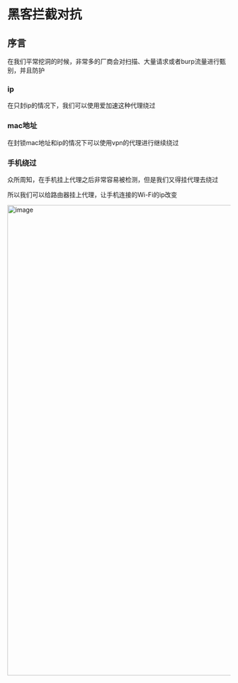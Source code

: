 # 黑客拦截对抗

## 序言

在我们平常挖洞的时候，非常多的厂商会对扫描、大量请求或者burp流量进行甄别，并且防护

### ip

在只封ip的情况下，我们可以使用爱加速这种代理绕过

### mac地址

在封锁mac地址和ip的情况下可以使用vpn的代理进行继续绕过

### 手机绕过

众所周知，在手机挂上代理之后非常容易被检测，但是我们又得挂代理去绕过

所以我们可以给路由器挂上代理，让手机连接的Wi-Fi的ip改变

<img width="1059" alt="image" src="https://github.com/user-attachments/assets/aa0edb4a-6533-4b29-9b57-da7db1189661">
